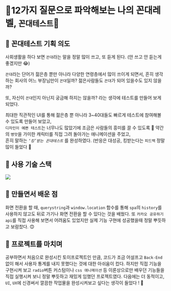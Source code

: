# 👾12가지 질문으로 파악해보는 나의 꼰대레벨, `꼰대테스트`👾
## 📌 꼰대테스트 기획 의도
사회생활을 하다 보면 `꼰대`라는 말을 정말 많이 쓰고, 또 듣게 된다. (안 쓰고 안 듣는게 좋겠지만 😂)

 `꼰대`라는 단어가 젊은층 뿐만 아니라 다양한 연령층에서 많이 쓰이게 되면서,
흔히 생각하는 회사의 어느 부장님만이 `꼰대`일까? 젊은사람들도 `꼰대`가 되어 있을수도 있지 않을까?

또, 자신이 `꼰대`인지 아닌지 궁금해 하지는 않을까? 라는 생각에 테스트를 만들어 보게 되었다.

최대한 직관적인 UI를 통해 젊은층 뿐 아니라 3~40대들도 빠르게 테스트에 참여해볼 수 있도록 만들어 보았고,  
`디자인이 예쁜 테스트`는 너무나도 많았기에 조금은 사람들의 흥미를 끌 수 있도록 👀
약간의 `병맛`을 가미한 캐릭터를 직접 그려 돌아가는 애니메이션을 주었고,  
흔히 말하는 *`‘킹’받는 꼰대테스트`* 를 완성하였다. (반응은 대성공, 킹받는다는 `피드백` 정말 많이 들었다 🤣


## 📌 사용 기술 스택
<img src="https://img.shields.io/badge/javascript-F7DF1E?style=for-the-badge&logo=javascript&logoColor=black">

## 📌 만들면서 배운 점
화면 전환을 할 때, `querystring`과 `window.location` 함수를 통해 `spa`의 `history`를 사용하지 않고도 뒤로 가기나 화면 전환을 할 수 있다는 것을 배웠다. 또 `카카오 공유하기 api`를 직접 사용해 보면서 어려움도 있었지만 실제 기능 구현에 성공했을때 정말 뿌듯하고 보람찼다. 😊

## 📌 프로젝트를 마치며
공부하면서  처음으로  완성시킨  토이프로젝트인  만큼, 코드가  조금  어설프고  `Back-End`  없이  해서  사용자  통계를  내지  못했다는  것에  대한  아쉬움이  컸다.
하지만  직접  기능을  구현시켜  보고  `radio`버튼  커스텀이나 `css 애니메이션`  등  이론상으로만  배우던  기능들을  직접  실행시켜  보니  정말  뿌듯하고  재밌게  임했던  프로젝트였다.
다음에는  더  동적이고, `UI`, `UX`에  신경써서  깔끔한  작업물을  완성시켜보고  싶다는  생각이  들었다 ! 👏
